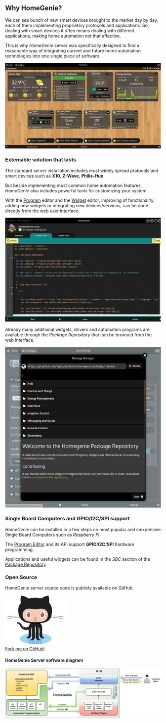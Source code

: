 ## Why HomeGenie?

We can see bunch of new smart devices brought to the market day by day,
each of them implementing proprietary protocols and applications.
So, dealing with smart devices it often means dealing with
different applications, making home automation not that effective.

This is why *HomeGenie* server was specifically designed to find a
reasonable way of integrating current and future home automation
technologies into one single piece of software.

<div class="media-container">
    <img self="size-medium" src="images/docs/dashboard_page_01.jpg">
</div>

### Extensible solution that lasts

The standard server installation includes most widely spread protocols
and smart devices such as **X10**, **Z-Wave**, **Philis-Hue**.

But beside implementing most common home automation features,
*HomeGenie* also includes powerful tools for customizing your system.

With the [Program](#/develop/programs) editor and the [Widget](#/develop/widgets) editor,
improving of functionality, adding new widgets or integrating
new devices/services, can be done directly from the web user interface.

<div class="media-container">
    <img self="size-medium" src="images/docs/program_editor_01.jpg" />
</div>

Already many additional widgets, drivers and automation programs are available
through the *Package Repository* that can be browsed from the web interface.

<div class="media-container">
    <img self="size-medium" src="images/docs/package_repos.jpg" />
</div>


### Single Board Computers and GPIO/I2C/SPI support

*HomeGenie* can be installed in a few steps on most popular and inexpensive Single Board Computers
such as *Raspberry Pi*.

The [Program Editor](#/develop/programs) and its API support **GPIO**/**I2C**/**SPI**
hardware programming.

Applications and useful widgets can be found in the *SBC* section of the
<a href="https://github.com/Bounz/HomeGenie-BE-packages/tree/master/packages/Single%20Board%20Computers/Raspberry%20Pi">Package Repository</a>.


### Open Source

HomeGenie server source code is publicly available on GitHub.

<div class="media-container">
    <a href="https://github.com/Bounz/HomeGenie-BE"><img width="196" src="images/github.png" /></a>
    <br />
    <a href="https://github.com/Bounz/HomeGenie-BE">Fork me on GitHub!</a>
</div>


#### HomeGenie Server software diagram

<div class="media-container">
    <img self="size-xlarge" src="https://raw.githubusercontent.com/genielabs/HomeGenie/master/HomeGenie_Diagram.png" />
</div>
